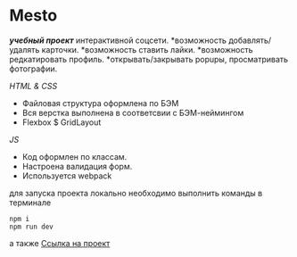 # Mesto
 ***учебный проект*** интерактивной соцсети.
 *возможность добавлять/удалять карточки.
 *возможность ставить лайки.
 *возможность редкатировать профиль.
 *открывать/закрывать popupы, просматривать фотографии.


 _HTML & CSS_
 * Файловая структура оформлена по БЭМ
 * Вся верстка выполнена в соответсвии с БЭМ-неймингом
 * Flexbox $ GridLayout


 _JS_
 - Код оформлен по классам.
 - Настроена валидация форм.
 - Используется webpack

 для запуска проекта локально необходимо выполнить команды в терминале

 ```
 npm i
 npm run dev
 ```


а также [Ссылка на проект](http://mesto1.herokuapp.com/)
